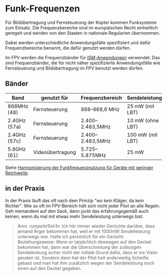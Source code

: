 # Funk-Frequenzen

Für Bildübertragung und Fernsteuerung der Kopter kommen Funksysteme zum Einsatz. Die Frequenzbereiche sind im europäischen Recht einheitlich geregelt und werden von den Staaten in nationale Regularien übernommen.

Dabei werden unterschiedliche Anwendungsfälle spezifiziert und dafür Frequenzbereiche benannt, die dafür genutzt werden dürfen.

Im FPV werden die Frequenzbänder für [*ISM-Anwendungen*](https://de.wikipedia.org/wiki/ISM-Anwendung) verwendet. Das sind Frequenzbänder, die für nicht näher spezifizierte Anwendungsfälle wie Fernsteuerung und Bildübertragung im FPV benutzt werden dürfen.

## Bänder

| Band         | genutzt für      | Frequenzbereich  | Sendeleistung    |
| ------------ | ---------------- | ---------------- | ---------------- |
| 868MHz (48)  | Fernsteuerung    | 868–868,6 MHz    | 25 mW (mit LBT)  |
| 2.4GHz (57a) | Fernsteuerung    | 2.400–2.483,5MHz | 10 mW (ohne LBT) |
| 2.4GHz (57c) | Fernsteuerung    | 2.400–2.483,5MHz | 100 mW (mit LBT) |
| 5.8GHz (61)  | Videoübertragung | 5.725–5.875MHz   | 25 mW            |

Siehe [Harmonisierung der Funkfrequenznutzung für Geräte mit geringer Reichweite](https://eur-lex.europa.eu/legal-content/DE/TXT/PDF/?uri=CELEX:32019D1345&from=EN).

## in der Praxis

In der Praxis läuft das oft nach dem Prinzip "wo kein Kläger, da kein Richter". Wie so oft im FPV-Bereich hält sich nicht jeder Pilot an alle Regeln. Geh niemandem auf den Sack, dann juckt das erfahrungsgemäß auch keinen, wenn du mal mit etwas mehr Sendeleistung unterwegs bist.

> *Anm. rumpelst1lzk1n*: Ich hör immer wieder Gerüchte darüber, dass jemand Ärger bekommen hat, weil er mit 1000mW Sendeleistung unterwegs war. Halte ich persönlich für ein Gerücht. Beziehungsweise: Wenn er tatsächlich deswegen auf den Deckel bekommen hat, dann war die Überschreitung der zulässigen Sendeleistung sicher nicht der initiale Grund dafür, dass er ins Visier geraten ist. Sondern dann hat der Pilot halt anderweitig Scheiße gebaut und man hat ihm zusätzlich wegen der Sendeleistung noch einen auf den Deckel gegeben.
